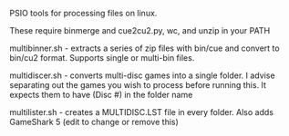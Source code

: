 PSIO tools for processing files on linux.

These require binmerge and cue2cu2.py, wc, and unzip in your PATH

multibinner.sh - extracts a series of zip files with bin/cue and convert to bin/cu2 format. Supports single or multi-bin files.

multidiscer.sh - converts multi-disc games into a single folder. I advise separating out the games you wish to process before running this. It expects them to have (Disc #) in the folder name

multilister.sh - creates a MULTIDISC.LST file in every folder. Also adds GameShark 5 (edit to change or remove this)
